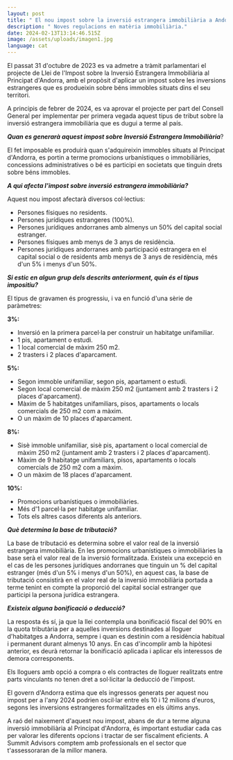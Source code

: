 ```yaml
---
layout: post
title: " El nou impost sobre la inversió estrangera immobiliària a Andorra."
description: " Noves regulacions en matèria immobiliària."
date: 2024-02-13T13:14:46.515Z
image: /assets/uploads/imagen1.jpg
language: cat
---
```

El passat 31 d'octubre de 2023 es va admetre a tràmit parlamentari el projecte de Llei de l'Impost sobre la Inversió Estrangera Immobiliària al Principat d'Andorra, amb el propòsit d'aplicar un impost sobre les inversions estrangeres que es produeixin sobre béns immobles situats dins el seu territori. 

A principis de febrer de 2024, es va aprovar el projecte per part del Consell General per implementar per primera vegada aquest tipus de tribut sobre la inversió estrangera immobiliària que es dugui a terme al país.

***Quan es generarà aquest impost sobre Inversió Estrangera Immobiliària***?

El fet imposable es produirà quan s'adquireixin immobles situats al Principat d'Andorra, es portin a terme promocions urbanístiques o immobiliàries, concessions administratives o bé es participi en societats que tinguin drets sobre béns immobles.

***A qui afecta l'impost sobre inversió estrangera immobiliària?***

Aquest nou impost afectarà diversos col·lectius:

* Persones físiques no residents.
* Persones jurídiques estrangeres (100%).
* Persones jurídiques andorranes amb almenys un 50% del capital social estranger.
* Persones físiques amb menys de 3 anys de residència.
* Persones jurídiques andorranes amb participació estrangera en el capital social o de residents amb menys de 3 anys de residència, més d'un 5% i menys d'un 50%.

***Si estic en algun grup dels descrits anteriorment, quin és el tipus impositiu?***

El tipus de gravamen és progressiu, i va en funció d'una sèrie de paràmetres:

**3%:**

* Inversió en la primera parcel·la per construir un habitatge unifamiliar.
* 1 pis, apartament o estudi.
* 1 local comercial de màxim 250 m2.
* 2 trasters i 2 places d'aparcament.

**5%:**

* Segon immoble unifamiliar, segon pis, apartament o estudi.
* Segon local comercial de màxim 250 m2 (juntament amb 2 trasters i 2 places d'aparcament).
* Màxim de 5 habitatges unifamiliars, pisos, apartaments o locals comercials de 250 m2 com a màxim.
* O un màxim de 10 places d'aparcament.

**8%:**

* Sisè immoble unifamiliar, sisè pis, apartament o local comercial de màxim 250 m2 (juntament amb 2 trasters i 2 places d'aparcament).
* Màxim de 9 habitatge unifamiliars, pisos, apartaments o locals comercials de 250 m2 com a màxim.
* O un màxim de 18 places d'aparcament.

**10%:**

* Promocions urbanístiques o immobiliàries.
* Més d'1 parcel·la per habitatge unifamiliar.
* Tots els altres casos diferents als anteriors.

***Què determina la base de tributació?***

La base de tributació es determina sobre el valor real de la inversió estrangera immobiliària. En les promocions urbanístiques o immobiliàries la base serà el valor real de la inversió formalitzada. Existeix una excepció en el cas de les persones jurídiques andorranes que tinguin un % del capital estranger (més d'un 5% i menys d'un 50%), en aquest cas, la base de tributació consistirà en el valor real de la inversió immobiliària portada a terme tenint en compte la proporció del capital social estranger que participi la persona jurídica estrangera.

***Existeix alguna bonificació o deducció?***

La resposta és sí, ja que la llei contempla una bonificació fiscal del 90% en la quota tributària per a aquelles inversions destinades al lloguer d'habitatges a Andorra, sempre i quan es destinin com a residència habitual i permanent durant almenys 10 anys. En cas d'incomplir amb la hipòtesi anterior, es deurà retornar la bonificació aplicada i aplicar els interessos de demora corresponents.

Els lloguers amb opció a compra o els contractes de lloguer realitzats entre parts vinculants no tenen dret a sol·licitar la deducció de l'impost.

El govern d'Andorra estima que els ingressos generats per aquest nou impost per a l'any 2024 podrien oscil·lar entre els 10 i 12 milions d'euros, segons les inversions estrangeres formalitzades en els últims anys.

A raó del naixement d'aquest nou impost, abans de dur a terme alguna inversió immobiliària al Principat d'Andorra, és important estudiar cada cas per valorar les diferents opcions i tractar de ser fiscalment eficients. A Summit Advisors comptem amb professionals en el sector que t'assessoraran de la millor manera.

